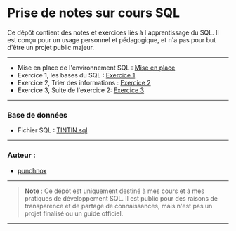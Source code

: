 <!-- <link rel="stylesheet" href="{{ '/theme/main.css' | relative_url }}"> -->

# Prise de notes sur cours SQL

Ce dépôt contient des notes et exercices liés à l'apprentissage du SQL. Il est conçu pour un usage personnel et pédagogique, et n'a pas pour but d'être un projet public majeur.

---

- Mise en place de l'environnement SQL : [Mise en place](./src/Setup/mise-en-place)
- Exercice 1, les bases du SQL : [Exercice 1](./src/Exercices/Exercice1)
- Exercice 2, Trier des informations : [Exercice 2](./src/Exercices/Exercice2.md)
- Exercice 3, Suite de l'exercice 2: [Exercice 3](./src/Exercices/Exercice3.md)

---

### Base de données
- Fichier SQL : [TINTIN.sql](./src/DB/TINTIN.sql)

---

### Auteur :
- [punchnox](https://github.com/notpunchnox)

---

> **Note** : Ce dépôt est uniquement destiné à mes cours et à mes pratiques de développement SQL. Il est public pour des raisons de transparence et de partage de connaissances, mais n'est pas un projet finalisé ou un guide officiel.

---
